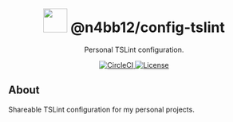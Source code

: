 <h1 align="center">
  <img src="https://konpa.github.io/devicon/devicon.git/icons/typescript/typescript-original.svg" height="48">
  @n4bb12/config-tslint
</h1>

<p align="center">
  Personal TSLint configuration.
</p>

<p align="center">
  <a href="https://circleci.com/gh/n4bb12/workflows/config-tslint">
    <img alt="CircleCI" src="https://flat.badgen.net/circleci/github/n4bb12/config-tslint?icon=circleci">
  </a>
  <a href="https://raw.githubusercontent.com/n4bb12/config-tslint/master/LICENSE">
    <img alt="License" src="https://flat.badgen.net/github/license/n4bb12/config-tslint?icon=github">
  </a>
</p>

## About

Shareable TSLint configuration for my personal projects.
